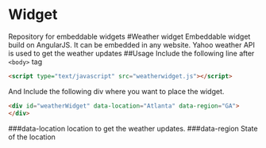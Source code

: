 # Widget
Repository for embeddable widgets
#Weather widget
Embeddable widget build on AngularJS. It can be embedded in any website. Yahoo weather API is used to get the weather updates
##Usage
Include the following line after ```<body>``` tag
```html
<script type="text/javascript" src="weatherwidget.js"></script>
```
And Include the following div where you want to place the widget.
```html
<div id="weatherWidget" data-location="Atlanta" data-region="GA">
</div>
```
###data-location
  location to get the weather updates.
###data-region
  State of the location


